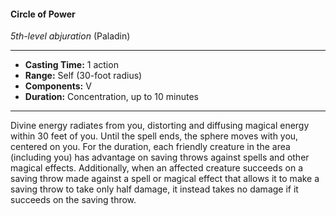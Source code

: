 #### Circle of Power
*5th-level abjuration* (Paladin)
___
- **Casting Time:** 1 action
- **Range:** Self (30-foot radius)
- **Components:** V
- **Duration:** Concentration, up to 10 minutes
---
Divine energy radiates from you, distorting and diffusing magical energy within 30 feet of you. Until the spell ends, the sphere moves with you, centered on you. For the duration, each friendly creature in the area (including you) has advantage on saving throws against spells and other magical effects. Additionally, when an affected creature succeeds on a saving throw made against a spell or magical effect that allows it to make a saving throw to take only half damage, it instead takes no damage if it succeeds on the saving throw.